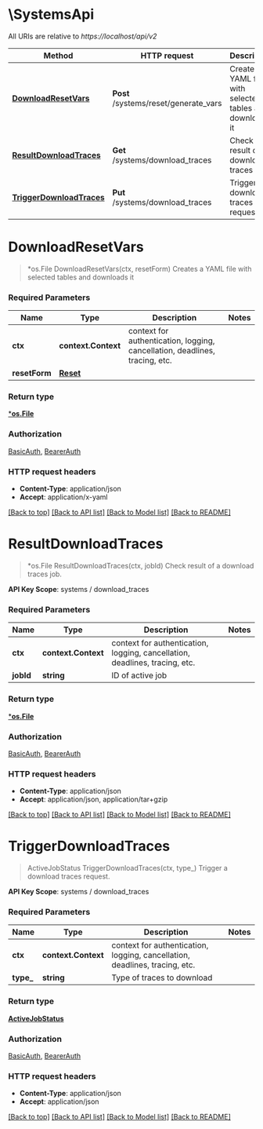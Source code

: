 # \SystemsApi

All URIs are relative to *https://localhost/api/v2*

Method | HTTP request | Description
------------- | ------------- | -------------
[**DownloadResetVars**](SystemsApi.md#DownloadResetVars) | **Post** /systems/reset/generate_vars | Creates a YAML file with selected tables and downloads it
[**ResultDownloadTraces**](SystemsApi.md#ResultDownloadTraces) | **Get** /systems/download_traces | Check result of a download traces job.
[**TriggerDownloadTraces**](SystemsApi.md#TriggerDownloadTraces) | **Put** /systems/download_traces | Trigger a download traces request.


# **DownloadResetVars**
> *os.File DownloadResetVars(ctx, resetForm)
Creates a YAML file with selected tables and downloads it

### Required Parameters

Name | Type | Description  | Notes
------------- | ------------- | ------------- | -------------
 **ctx** | **context.Context** | context for authentication, logging, cancellation, deadlines, tracing, etc.
  **resetForm** | [**Reset**](Reset.md)|  | 

### Return type

[***os.File**](*os.File.md)

### Authorization

[BasicAuth](../README.md#BasicAuth), [BearerAuth](../README.md#BearerAuth)

### HTTP request headers

 - **Content-Type**: application/json
 - **Accept**: application/x-yaml

[[Back to top]](#) [[Back to API list]](../README.md#documentation-for-api-endpoints) [[Back to Model list]](../README.md#documentation-for-models) [[Back to README]](../README.md)

# **ResultDownloadTraces**
> *os.File ResultDownloadTraces(ctx, jobId)
Check result of a download traces job.

**API Key Scope**: systems / download_traces

### Required Parameters

Name | Type | Description  | Notes
------------- | ------------- | ------------- | -------------
 **ctx** | **context.Context** | context for authentication, logging, cancellation, deadlines, tracing, etc.
  **jobId** | **string**| ID of active job | 

### Return type

[***os.File**](*os.File.md)

### Authorization

[BasicAuth](../README.md#BasicAuth), [BearerAuth](../README.md#BearerAuth)

### HTTP request headers

 - **Content-Type**: application/json
 - **Accept**: application/json, application/tar+gzip

[[Back to top]](#) [[Back to API list]](../README.md#documentation-for-api-endpoints) [[Back to Model list]](../README.md#documentation-for-models) [[Back to README]](../README.md)

# **TriggerDownloadTraces**
> ActiveJobStatus TriggerDownloadTraces(ctx, type_)
Trigger a download traces request.

**API Key Scope**: systems / download_traces

### Required Parameters

Name | Type | Description  | Notes
------------- | ------------- | ------------- | -------------
 **ctx** | **context.Context** | context for authentication, logging, cancellation, deadlines, tracing, etc.
  **type_** | **string**| Type of traces to download | 

### Return type

[**ActiveJobStatus**](active_job_status.md)

### Authorization

[BasicAuth](../README.md#BasicAuth), [BearerAuth](../README.md#BearerAuth)

### HTTP request headers

 - **Content-Type**: application/json
 - **Accept**: application/json

[[Back to top]](#) [[Back to API list]](../README.md#documentation-for-api-endpoints) [[Back to Model list]](../README.md#documentation-for-models) [[Back to README]](../README.md)

